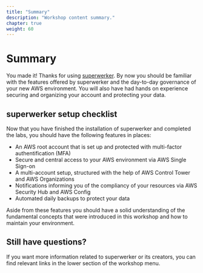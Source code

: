 ```yaml
---
title: "Summary"
description: "Workshop content summary."
chapter: true
weight: 60
---
```


# Summary

You made it! Thanks for using [superwerker]. By now you should be familiar with the features offered by superwerker and the day-to-day governance of your new AWS environment. You will also have had hands on experience securing and organizing your account and protecting your data.

## superwerker setup checklist

Now that you have finished the installation of superwerker and completed the labs, you should have the following features in places:

- An AWS root account that is set up and protected with multi-factor authentification (MFA)
- Secure and central access to your AWS environment via AWS Single Sign-on
- A multi-account setup, structured with the help of AWS Control Tower and AWS Organizations
- Notifications informing you of the compliancy of your resources via AWS Security Hub and AWS Config
- Automated daily backups to protect your data

Aside from these features you should have a solid understanding of the fundamental concepts that were introduced in this workshop and how to maintain your environment. 

## Still have questions?

If you want more information related to superwerker or its creators, you can find relevant links in the lower section of the workshop menu.

[superwerker]: https://github.com/superwerker/superwerker
